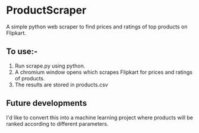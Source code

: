 # ProductScraper
A simple python web scraper to find prices and ratings of top products on Flipkart.

## To use:-
1. Run scrape.py using python. 
2. A chromium window opens which scrapes Flipkart for prices and ratings of products.
3. The results are stored in products.csv

## Future developments
I'd like to convert this into a machine learning project where products will be ranked according to different parameters. 
